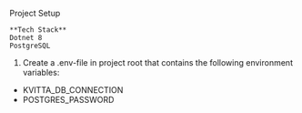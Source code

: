 Project Setup

    **Tech Stack**
    Dotnet 8
    PostgreSQL

1. Create a .env-file in project root that contains the following environment variables:

- KVITTA_DB_CONNECTION
- POSTGRES_PASSWORD
